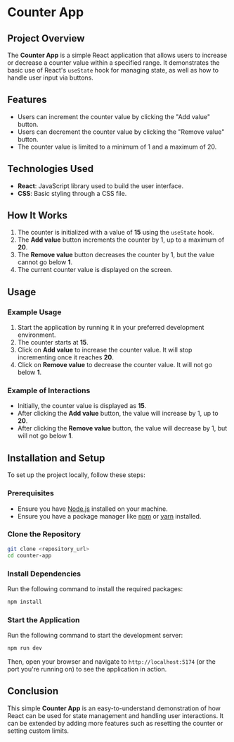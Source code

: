 # Counter App

## Project Overview

The **Counter App** is a simple React application that allows users to increase or decrease a counter value within a specified range. It demonstrates the basic use of React's `useState` hook for managing state, as well as how to handle user input via buttons.

## Features

- Users can increment the counter value by clicking the "Add value" button.
- Users can decrement the counter value by clicking the "Remove value" button.
- The counter value is limited to a minimum of 1 and a maximum of 20.

## Technologies Used

- **React**: JavaScript library used to build the user interface.
- **CSS**: Basic styling through a CSS file.

## How It Works

1. The counter is initialized with a value of **15** using the `useState` hook.
2. The **Add value** button increments the counter by 1, up to a maximum of **20**.
3. The **Remove value** button decreases the counter by 1, but the value cannot go below **1**.
4. The current counter value is displayed on the screen.

## Usage

### Example Usage

1. Start the application by running it in your preferred development environment.
2. The counter starts at **15**.
3. Click on **Add value** to increase the counter value. It will stop incrementing once it reaches **20**.
4. Click on **Remove value** to decrease the counter value. It will not go below **1**.

### Example of Interactions

- Initially, the counter value is displayed as **15**.
- After clicking the **Add value** button, the value will increase by 1, up to **20**.
- After clicking the **Remove value** button, the value will decrease by 1, but will not go below **1**.

## Installation and Setup

To set up the project locally, follow these steps:

### Prerequisites

- Ensure you have [Node.js](https://nodejs.org/) installed on your machine.
- Ensure you have a package manager like [npm](https://www.npmjs.com/) or [yarn](https://yarnpkg.com/) installed.

### Clone the Repository

```bash
git clone <repository_url>
cd counter-app
```

### Install Dependencies

Run the following command to install the required packages:

```bash
npm install
```

### Start the Application

Run the following command to start the development server:

```bash
npm run dev
```

Then, open your browser and navigate to `http://localhost:5174` (or the port you're running on) to see the application in action.

## Conclusion

This simple **Counter App** is an easy-to-understand demonstration of how React can be used for state management and handling user interactions. It can be extended by adding more features such as resetting the counter or setting custom limits.


